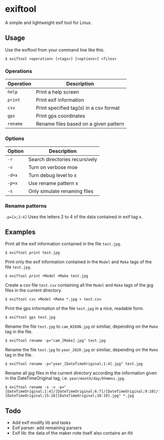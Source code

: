 # exiftool
A simple and lightweight exif tool for Linux.
## Usage
Use the exiftool from your command line like this.
```
$ exiftool <operation> [<tags>] [<options>] <files>
```
### Operations
| Operation | Description                            |
| --------- | -------------------------------------- |
| `help`    | Print a help screen                    |
| `print`   | Print exif information                 |
| `csv`     | Print specified tag(s) in a csv format |
| `gps`     | Print gps coordinates                  |
| `rename`  | Rename files based on a given pattern  |

### Options
| Option    | Description                            |
| --------- | -------------------------------------- |
| `-r`      | Search directories recursively         |
| `-v`      | Turn on verbose moe                    |
| `-d=x`    | Turn debug level to x                  |
| `-p=x`    | Use rename pattern x                   |
| `-s`      | Only simulate renaming files           |

### Rename patterns
`-p=[x;2:4]` Uses the letters 2 to 4 of the data contained in exif tag x.
## Examples
Print all the exif information contained in the file `test.jpg`.
```
$ exiftool print test.jpg 
```
Print only the exif information contained in the `Model` and `Make` tags of the file `test.jpg`.
```
$ exiftool print +Model +Make test.jpg
```
Create a csv file `test.csv` containing all the `Model` and `Make` tags of the jpg files in the current directory.
```
$ exiftool csv +Model +Make *.jpg > test.csv
```
Print the gps information of the file `test.jpg` in a nice, readable form.
```
$ exiftool gps test.jpg
```
Rename the file `test.jpg` to `cam_NIKON.jpg` or similiar, depending on the `Make` tag in the file.
```
$ exiftool rename -p="cam_[Make].jpg" test.jpg
```  
Rename the file `test.jpg` to `year_2020.jpg` or similiar, depending on the `Make` tag in the file.
```
$ exiftool rename -p="year_[DateTimeOriginal;1:4].jpg" test.jpg
```
Rename all jpg files in the current directory according the information given in the DateTimeOriginal tag, i.e. `year/month/day/hhmmss.jpg`.
```
$ exiftool rename -s -v -p="[DateTimeOriginal;1:4]/[DateTimeOriginal;6:7]/[DateTimeOriginal;9:10]/[DateTimeOriginal;12:13][DateTimeOriginal;15:16][DateTimeOriginal;18:19].jpg" *.jpg
```
## Todo
+ Add exif modify lib and tasks
+ Exif parser: add remaining parsers
+ Exif lib: the data of the maker note itself also contains an ifd